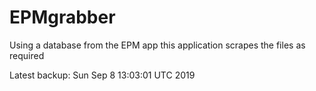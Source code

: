 # EPMgrabber
Using a database from the EPM app this application scrapes the files as required


Latest backup: Sun Sep 8 13:03:01 UTC 2019
